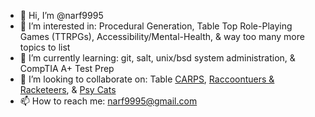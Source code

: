 - 👋 Hi, I’m @narf9995
- 👀 I’m interested in: Procedural Generation, Table Top Role-Playing Games (TTRPGs), Accessibility/Mental-Health, & way too many more topics to list
- 🌱 I’m currently learning: git, salt, unix/bsd system administration, & CompTIA A+ Test Prep
- 💞️ I’m looking to collaborate on: Table [CARPS](https://github.com/narf9995/CARPS), [Raccoontuers & Racketeers](https://github.com/narf9995/Raccoonteurs-Racketeers), & [Psy Cats](https://github.com/narf9995/Psy-Cats--The-Second-Awakening)
- 📫 How to reach me: narf9995@gmail.com

<!---
narf9995/narf9995 is a ✨ special ✨ repository because its `README.md` (this file) appears on your GitHub profile.
You can click the Preview link to take a look at your changes.
--->
